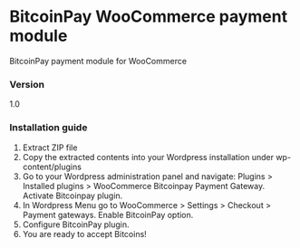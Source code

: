 # BitcoinPay WooCommerce payment module

BitcoinPay payment module for WooCommerce

### Version

1.0

### Installation guide

1. Extract ZIP file
2. Copy the extracted contents into your Wordpress installation under wp-content/plugins
3. Go to your Wordpress administration panel and navigate: Plugins > Installed plugins > WooCommerce Bitcoinpay Payment Gateway. Activate Bitcoinpay plugin.
4. In Wordpress Menu go to WooCommerce > Settings > Checkout > Payment gateways. Enable BitcoinPay option.
5. Configure BitcoinPay plugin.
6. You are ready to accept Bitcoins!
